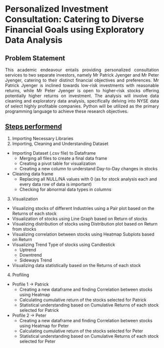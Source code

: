 # Personalized Investment Consultation: Catering to Diverse Financial Goals using Exploratory Data Analysis
## **Problem Statement**
<p align="justify">This academic endeavour entails providing personalized consultation services to two separate investors, namely Mr Patrick Jyenger and Mr Peter Jyenger, catering to their distinct financial objectives and preferences. Mr Patrick Jyenger is inclined towards low-risk investments with reasonable returns, while Mr Peter Jyenger is open to higher-risk stocks offering potentially higher returns on investment. The analysis will involve data cleaning and exploratory data analysis, specifically delving into NYSE data of select highly profitable companies. Python will be utilized as the primary programming language to achieve these research objectives.</p>

## **<u>Steps performend</u>**
1. Importing Necessary Libraries
2. Importing, Cleaning and Understanding Dataset
  * Importing Dataset (.csv file) to Dataframe
    * Merging all files to create a final data frame
    * Creating a pivot table for visualization
    * Creating a new column to understand Day-to-Day changes in stocks
  * Cleaning data frame
    * Replacing all NULL/NA values with 0 (as for stock analysis each and every data row of data is important)
    * Checking for abnormal data types in columns
3. Visualization
  * Visualizing stocks of different Industries using a Pair plot based on the Returns of each stock
  * Visualization of stocks using Line Graph based on Return of stocks
  * Visualizing distribution of stocks using Distribution plot based on Return from stocks
  * Visualizing correlation between stocks using Heatmap Subplots based on Return
  * Visualizing Trend Type of stocks using Candlestick
    * Uptrend
    * Downtrend
    * Sideways Trend
  * Visualizing data statistically based on the Returns of each stock
4. Profiling
  * Profile 1 -> Patrick
    * Creating a new dataframe and finding Correlation between stocks using Heatmap
    * Calculating cumulative return of the stocks selected for Patrick
    * Statistical understanding based on Cumulative Returns of each stock selected for Patrick
  * Profile 2 -> Peter
    * Creating a new dataframe and finding Correlation between stocks using Heatmap for Peter
    * Calculating cumulative return of the stocks selected for Peter
    * Statistical understanding based on Cumulative Returns of each stock selected for Peter
